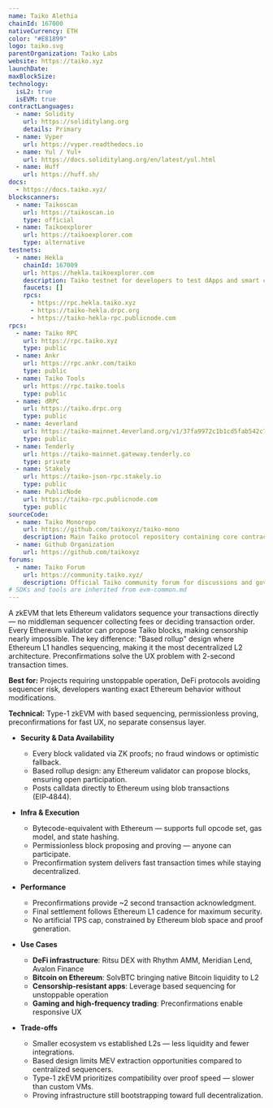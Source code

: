 ```yaml
---
name: Taiko Alethia
chainId: 167000
nativeCurrency: ETH
color: "#E81899"
logo: taiko.svg
parentOrganization: Taiko Labs
website: https://taiko.xyz
launchDate: 
maxBlockSize: 
technology:
  isL2: true
  isEVM: true
contractLanguages:
  - name: Solidity
    url: https://soliditylang.org
    details: Primary
  - name: Vyper
    url: https://vyper.readthedocs.io
  - name: Yul / Yul+
    url: https://docs.soliditylang.org/en/latest/yul.html
  - name: Huff
    url: https://huff.sh/
docs:
  - https://docs.taiko.xyz/
blockscanners:
  - name: Taikoscan
    url: https://taikoscan.io
    type: official
  - name: Taikoexplorer
    url: https://taikoexplorer.com
    type: alternative
testnets:
  - name: Hekla
    chainId: 167009
    url: https://hekla.taikoexplorer.com
    description: Taiko testnet for developers to test dApps and smart contracts before mainnet deployment.
    faucets: []
    rpcs:
      - https://rpc.hekla.taiko.xyz
      - https://taiko-hekla.drpc.org
      - https://taiko-hekla-rpc.publicnode.com
rpcs:
  - name: Taiko RPC
    url: https://rpc.taiko.xyz
    type: public
  - name: Ankr
    url: https://rpc.ankr.com/taiko
    type: public
  - name: Taiko Tools
    url: https://rpc.taiko.tools
    type: public
  - name: dRPC
    url: https://taiko.drpc.org
    type: public
  - name: 4everland
    url: https://taiko-mainnet.4everland.org/v1/37fa9972c1b1cd5fab542c7bdd4cde2f
    type: public
  - name: Tenderly
    url: https://taiko-mainnet.gateway.tenderly.co
    type: private
  - name: Stakely
    url: https://taiko-json-rpc.stakely.io
    type: public
  - name: PublicNode
    url: https://taiko-rpc.publicnode.com
    type: public
sourceCode:
  - name: Taiko Monorepo
    url: https://github.com/taikoxyz/taiko-mono
    description: Main Taiko protocol repository containing core contracts and infrastructure
  - name: Github Organization
    url: https://github.com/taikoxyz
forums:
  - name: Taiko Forum
    url: https://community.taiko.xyz/
    description: Official Taiko community forum for discussions and governance
# SDKs and tools are inherited from evm-common.md
---
```


A zkEVM that lets Ethereum validators sequence your transactions directly — no middleman sequencer collecting fees or deciding transaction order. Every Ethereum validator can propose Taiko blocks, making censorship nearly impossible.
The key difference: "Based rollup" design where Ethereum L1 handles sequencing, making it the most decentralized L2 architecture. Preconfirmations solve the UX problem with 2-second transaction times.

**Best for:** Projects requiring unstoppable operation, DeFi protocols avoiding sequencer risk, developers wanting exact Ethereum behavior without modifications.

**Technical:** Type-1 zkEVM with based sequencing, permissionless proving, preconfirmations for fast UX, no separate consensus layer.

- **Security & Data Availability**  
  - Every block validated via ZK proofs; no fraud windows or optimistic fallback.  
  - Based rollup design: any Ethereum validator can propose blocks, ensuring open participation.  
  - Posts calldata directly to Ethereum using blob transactions (EIP‑4844).

- **Infra & Execution**  
  - Bytecode-equivalent with Ethereum — supports full opcode set, gas model, and state hashing.  
  - Permissionless block proposing and proving — anyone can participate.  
  - Preconfirmation system delivers fast transaction times while staying decentralized.

- **Performance**  
  - Preconfirmations provide ~2 second transaction acknowledgment.  
  - Final settlement follows Ethereum L1 cadence for maximum security.  
  - No artificial TPS cap, constrained by Ethereum blob space and proof generation.

- **Use Cases**  
  - **DeFi infrastructure**: Ritsu DEX with Rhythm AMM, Meridian Lend, Avalon Finance
  - **Bitcoin on Ethereum**: SolvBTC bringing native Bitcoin liquidity to L2
  - **Censorship-resistant apps**: Leverage based sequencing for unstoppable operation
  - **Gaming and high-frequency trading**: Preconfirmations enable responsive UX

- **Trade-offs**  
  - Smaller ecosystem vs established L2s — less liquidity and fewer integrations.  
  - Based design limits MEV extraction opportunities compared to centralized sequencers.  
  - Type-1 zkEVM prioritizes compatibility over proof speed — slower than custom VMs.  
  - Proving infrastructure still bootstrapping toward full decentralization.
